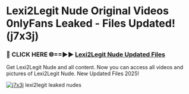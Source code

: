 # Lexi2Legit Nude Original Videos 0nlyFans Leaked - Files Updated! (j7x3j)

<h3>🔴 CLICK HERE 🌐==►► <a href="https://tinyurl.com/4mcuefdz" rel="nofollow">Lexi2Legit Nude Updated Files</a></h3>

Get Lexi2Legit Nude and all content. Now you can access all videos and pictures of Lexi2Legit Nude. New Updated Files 2025!

[![j7x3j](https://i.imgur.com/StAQSOY.gif)](https://tinyurl.com/4mcuefdz)
lexi2legit leaked nudes